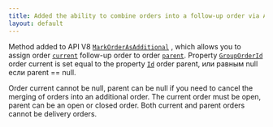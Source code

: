 ```yaml
---
title: Added the ability to combine orders into a follow-up order via API
layout: default
---
```


Method added to API V8 [`MarkOrderAsAdditional`](https://syrve.github.io/front.api.sdk/v8/html/M_Resto_Front_Api_Editors_IEditSession_MarkOrderAsAdditional.htm) , which allows you to assign
order [`current`](https://syrve.github.io/front.api.sdk/v8/html/T_Resto_Front_Api_Editors_Stubs_IOrderStub.htm) follow-up order to order [`parent`](https://syrve.github.io/front.api.sdk/v8/html/T_Resto_Front_Api_Editors_Stubs_IOrderStub.htm).
Property [`GroupOrderId`](https://syrve.github.io/front.api.sdk/v8/html/P_Resto_Front_Api_Data_Orders_IOrder_GroupOrderId.htm)
order current is set equal to the property [`Id`](https://syrve.github.io/front.api.sdk/v8/html/P_Resto_Front_Api_Data_Common_IEntity_Id.htm) order parent,
или равным null если parent == null.

Order current cannot be null, parent can be null if you need to cancel the merging of orders into an additional order.
The current order must be open, parent can be an open or closed order.
Both current and parent orders cannot be delivery orders.